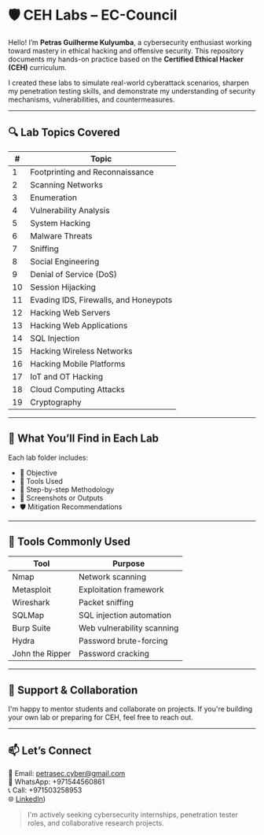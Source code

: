 # 🛡️ CEH Labs – EC-Council

Hello! I’m **Petras Guilherme Kulyumba**, a cybersecurity enthusiast working toward mastery in ethical hacking and offensive security. This repository documents my hands-on practice based on the **Certified Ethical Hacker (CEH)** curriculum.

I created these labs to simulate real-world cyberattack scenarios, sharpen my penetration testing skills, and demonstrate my understanding of security mechanisms, vulnerabilities, and countermeasures.

---

## 🔍 Lab Topics Covered

| #  | Topic                                |
|----|--------------------------------------|
| 1  | Footprinting and Reconnaissance      |
| 2  | Scanning Networks                    |
| 3  | Enumeration                          |
| 4  | Vulnerability Analysis               |
| 5  | System Hacking                       |
| 6  | Malware Threats                      |
| 7  | Sniffing                             |
| 8  | Social Engineering                   |
| 9  | Denial of Service (DoS)              |
| 10 | Session Hijacking                    |
| 11 | Evading IDS, Firewalls, and Honeypots|
| 12 | Hacking Web Servers                  |
| 13 | Hacking Web Applications             |
| 14 | SQL Injection                        |
| 15 | Hacking Wireless Networks            |
| 16 | Hacking Mobile Platforms             |
| 17 | IoT and OT Hacking                   |
| 18 | Cloud Computing Attacks              |
| 19 | Cryptography                         |

---

## 🧠 What You’ll Find in Each Lab

Each lab folder includes:
- 📝 Objective  
- 🔧 Tools Used  
- 📜 Step-by-step Methodology  
- 📸 Screenshots or Outputs  
- 🛡️ Mitigation Recommendations

---

## 🧰 Tools Commonly Used

| Tool           | Purpose                     |
|----------------|-----------------------------|
| Nmap           | Network scanning            |
| Metasploit     | Exploitation framework      |
| Wireshark      | Packet sniffing             |
| SQLMap         | SQL injection automation    |
| Burp Suite     | Web vulnerability scanning  |
| Hydra          | Password brute-forcing      |
| John the Ripper| Password cracking           |

---

## 🤝 Support & Collaboration

I'm happy to mentor students and collaborate on projects. If you're building your own lab or preparing for CEH, feel free to reach out.

---

## 📫 Let’s Connect

📩 Email: petrasec.cyber@gmail.com  
📱 WhatsApp: +971544560861  
📞 Call: +971503258953  
🌐 [LinkedIn](https://www.linkedin.com/in/petras-cyber))

> I'm actively seeking cybersecurity internships, penetration tester roles, and collaborative research projects.

